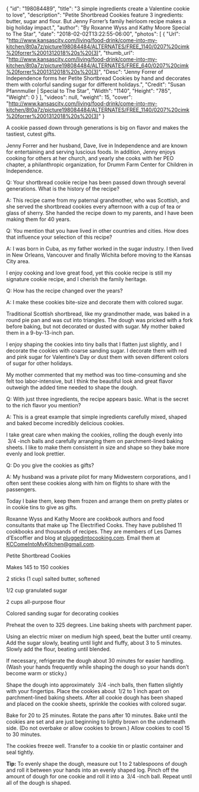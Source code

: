 {
  "id": "198084489",
  "title": "3 simple ingredients create a Valentine cookie to love",
  "description": "Petite Shortbread Cookies feature 3 ingredients: butter, sugar and flour. But Jenny Forrer’s family heirloom recipe makes a big holiday impact.",
  "author": "By Roxanne Wyss and Kathy Moore Special to The Star",
  "date": "2018-02-02T13:22:55-06:00",
  "photos": [
    {
      "Url": "http://www.kansascity.com/living/food-drink/come-into-my-kitchen/8t0a7z/picture198084484/ALTERNATES/FREE_1140/0207%20cimk%20forrer%2001312018%20s%20(3)",
      "thumb_url": "http://www.kansascity.com/living/food-drink/come-into-my-kitchen/8t0a7z/picture198084484/ALTERNATES/FREE_640/0207%20cimk%20forrer%2001312018%20s%20(3)",
      "Desc": "Jenny Forrer of Independence forms her Petite Shortbread Cookies by hand and decorates them with colorful sanding sugar for different holidays.",
      "Credit": "Susan Pfannmuller | Special to The Star",
      "Width": "1140",
      "Height": "785",
      "Weight": 0
    }
  ],
  "videos": null,
  "weight": 15,
  "cover": "http://www.kansascity.com/living/food-drink/come-into-my-kitchen/8t0a7z/picture198084484/ALTERNATES/FREE_1140/0207%20cimk%20forrer%2001312018%20s%20(3)"
}

<p>A cookie passed down through generations is big on flavor and makes the tastiest, cutest gifts. </p><p>Jenny Forrer and her husband, Dave, live in Independence and are known for entertaining and serving luscious foods. In addition, Jenny enjoys cooking for others at her church, and yearly she cooks with her PEO chapter, a philanthropic organization, for Drumm Farm Center for Children in Independence.</p><p><span class="ng_intro_bold_italic">Q: Your shortbread cookie recipe has been passed down through several generations. What is the history of the recipe?</span> </p><p><span class="ng_page_topic_leadin">A: This recipe came from my paternal grandmother, who was Scottish, and she served the shortbread cookies every afternoon with a cup of tea or glass of sherry. She handed the recipe down to my parents, and I have been making them for 40 years.</span> </p><p><span class="ng_intro_bold_italic">Q: You mention that you have lived in other countries and cities. How does that influence your selection of this recipe?</span></p><p><span class="ng_page_topic_leadin">A: I was born in Cuba, as my father worked in the sugar industry. I then lived in New Orleans, Vancouver and finally Wichita before moving to the Kansas City area.</span> </p><p>I enjoy cooking and love great food, yet this cookie recipe is still my signature cookie recipe, and I cherish the family heritage. </p><p><span class="ng_intro_bold_italic">Q: How has the recipe changed over the years?</span> </p><p><span class="ng_page_topic_leadin">A: I make these cookies bite-size and decorate them with colored sugar.</span></p><p> Traditional Scottish shortbread, like my grandmother made, was baked in a round pie pan and was cut into triangles. The dough was pricked with a fork before baking, but not decorated or dusted with sugar. My mother baked them in a 9-by-13-inch pan.</p><p> I enjoy shaping the cookies into tiny balls that I flatten just slightly, and I decorate the cookies with coarse sanding sugar. I decorate them with red and pink sugar for Valentine’s Day or dust them with seven different colors of sugar for other holidays.</p><p> My mother commented that my method was too time-consuming and she felt too labor-intensive, but I think the beautiful look and great flavor outweigh the added time needed to shape the dough.</p><p><span class="ng_intro_bold_italic">Q: With just three ingredients, the recipe appears basic. What is the secret to the rich flavor you mention?</span></p><p><span class="ng_page_topic_leadin">A: This is a great example that simple ingredients carefully mixed, shaped and baked become incredibly delicious cookies.</span> </p><p>I take great care when making the cookies, rolling the dough evenly into &nbsp;3/4 -inch balls and carefully arranging them on parchment-lined baking sheets. I like to make them consistent in size and shape so they bake more evenly and look prettier. </p><p><span class="ng_intro_bold_italic">Q: Do you give the cookies as gifts?</span> </p><p><span class="ng_page_topic_leadin">A: My husband was a private pilot for many Midwestern corporations, and I often sent these cookies along with him on flights to share with the passengers.</span> </p><p>Today I bake them, keep them frozen and arrange them on pretty plates or in cookie tins to give as gifts. </p><div class="ng_endnote_contact"><p>Roxanne Wyss and Kathy Moore are cookbook authors and food consultants that make up The Electrified Cooks. They have published 11 cookbooks and thousands of recipes. They are members of Les Dames d’Escoffier and blog at <a href="http://pluggedintocooking.com/" target="_blank" title=""><u>pluggedintocooking.com</u></a>. Email them at <a href="mailto:KCComeIntoMyKitchen@gmail.com" title="">KCComeIntoMyKitchen@gmail.com</a>.</p> </div><div class="ng_howto"><div class="ng_howto_head"><p>Petite Shortbread Cookies</p> </div><div class="ng_howto_volume"><p>Makes 145 to 150 cookies</p> </div><div class="ng_howto_components"><p>2 sticks (1 cup) salted butter, softened</p> <p>1/2 cup granulated sugar</p> <p>2 cups all-purpose flour</p> <p>Colored sanding sugar for decorating cookies</p> </div><p>Preheat the oven to 325 degrees. Line baking sheets with parchment paper. </p><p>Using an electric mixer on medium high speed, beat the butter until creamy. Add the sugar slowly, beating until light and fluffy, about 3 to 5 minutes. Slowly add the flour, beating until blended.</p><p>If necessary, refrigerate the dough about 30 minutes for easier handling. (Wash your hands frequently while shaping the dough so your hands don’t become warm or sticky.)</p><p>Shape the dough into approximately &nbsp;3/4 -inch balls, then flatten slightly with your fingertips. Place the cookies about &nbsp;1/2 to 1 inch apart on parchment-lined baking sheets. After all cookie dough has been shaped and placed on the cookie sheets, sprinkle the cookies with colored sugar. </p><p>Bake for 20 to 25 minutes. Rotate the pans after 10 minutes. Bake until the cookies are set and are just beginning to lightly brown on the underneath side. (Do not overbake or allow cookies to brown.) Allow cookies to cool 15 to 30 minutes.</p><p>The cookies freeze well. Transfer to a cookie tin or plastic container and seal tightly. </p><p><strong>Tip:</strong> To evenly shape the dough, measure out 1 to 2 tablespoons of dough and roll it between your hands into an evenly shaped log. Pinch off the amount of dough for one cookie and roll it into a &nbsp;3/4 -inch ball. Repeat until all of the dough is shaped. </p></div>

